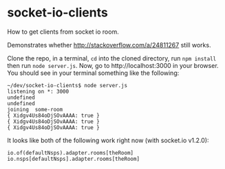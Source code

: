 socket-io-clients
=================

How to get clients from socket io room.

Demonstrates whether http://stackoverflow.com/a/24811267 still works.

Clone the repo, in a terminal, `cd` into the cloned directory, run `npm install` then run `node server.js`. Now, go to http://localhost:3000 in your browser. You should see in your terminal something like the following:

    ~/dev/socket-io-clients$ node server.js 
    listening on *: 3000
    undefined
    undefined
    joining  some-room
    { Xidgv4Us84oDjSOvAAAA: true }
    { Xidgv4Us84oDjSOvAAAA: true }
    { Xidgv4Us84oDjSOvAAAA: true }

It looks like both of the following work right now (with socket.io v1.2.0):

    io.of(defaultNsps).adapter.rooms[theRoom]
    io.nsps[defaultNsps].adapter.rooms[theRoom]